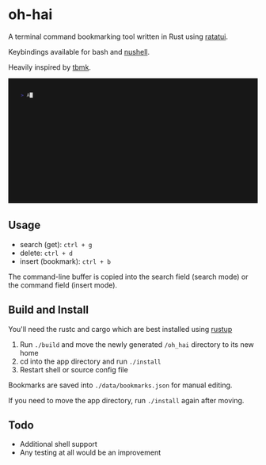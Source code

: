 # oh-hai

A terminal command bookmarking tool written in Rust using [ratatui](https://github.com/ratatui-org/ratatui).

Keybindings available for bash and [nushell](https://github.com/nushell/nushell).

Heavily inspired by [tbmk](https://github.com/linhx/tbmk).

![oh-hai demo](./assets/demo.gif)

## Usage

- search (get): `ctrl + g`
- delete: `ctrl + d`
- insert (bookmark): `ctrl + b`

The command-line buffer is copied into the search field (search mode) or the command field (insert mode).

## Build and Install

You'll need the rustc and cargo which are best installed using [rustup](https://www.rust-lang.org/tools/install)

1. Run `./build` and move the newly generated `/oh_hai` directory to its new home
1. cd into the app directory and run `./install`
1. Restart shell or source config file

Bookmarks are saved into `./data/bookmarks.json` for manual editing.

If you need to move the app directory, run `./install` again after moving.

## Todo

- Additional shell support
- Any testing at all would be an improvement
